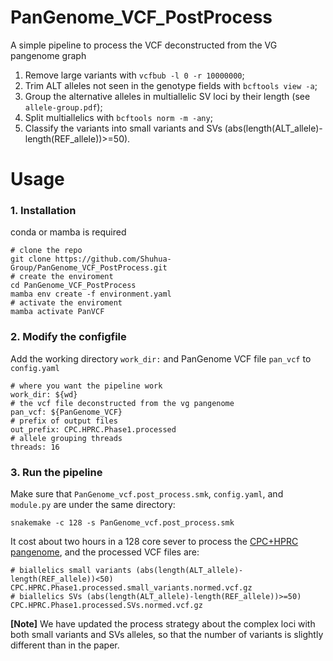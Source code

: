 # PanGenome_VCF_PostProcess
A simple pipeline to process the VCF deconstructed from the VG pangenome graph 
1. Remove large variants with `vcfbub -l 0 -r 10000000`;
2. Trim ALT alleles not seen in the genotype fields with `bcftools view -a`;
3. Group the alternative alleles in multiallelic SV loci by their length (see `allele-group.pdf`);
4. Split multiallelics with `bcftools norm -m -any`;
5. Classify the variants into small variants and SVs (abs(length(ALT_allele)-length(REF_allele))>=50). 

# Usage
### 1. Installation
conda or mamba is required
```
# clone the repo
git clone https://github.com/Shuhua-Group/PanGenome_VCF_PostProcess.git
# create the enviroment
cd PanGenome_VCF_PostProcess
mamba env create -f environment.yaml
# activate the enviroment
mamba activate PanVCF
```
### 2. Modify the configfile
Add the working directory `work_dir:` and PanGenome VCF file `pan_vcf` to `config.yaml` 
```
# where you want the pipeline work
work_dir: ${wd}
# the vcf file deconstructed from the vg pangenome 
pan_vcf: ${PanGenome_VCF}
# prefix of output files 
out_prefix: CPC.HPRC.Phase1.processed
# allele grouping threads
threads: 16
```
### 3. Run the pipeline
Make sure that `PanGenome_vcf.post_process.smk`, `config.yaml`, and `module.py` are under the same directory:
```
snakemake -c 128 -s PanGenome_vcf.post_process.smk
```
It cost about two hours in a 128 core sever to process the [CPC+HPRC pangenome](https://pog.fudan.edu.cn/cpc/files/CPC.HPRC.Phase1.CHM13v2/CPC.HPRC.Phase1.CHM13v2.vcf.gz), and the processed VCF files are:
```
# biallelics small variants (abs(length(ALT_allele)-length(REF_allele))<50)
CPC.HPRC.Phase1.processed.small_variants.normed.vcf.gz
# biallelics SVs (abs(length(ALT_allele)-length(REF_allele))>=50)
CPC.HPRC.Phase1.processed.SVs.normed.vcf.gz
```
**[Note]** We have updated the process strategy about the complex loci with both small variants and SVs alleles, so that the number of variants is slightly different than in the paper.